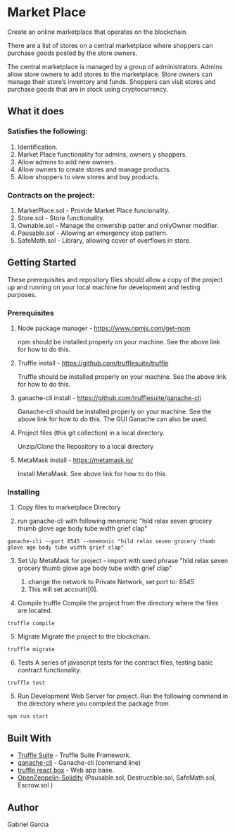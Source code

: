 # Market Place

Create an online marketplace that operates on the blockchain.

There are a list of stores on a central marketplace where shoppers can purchase goods posted by the store owners.

The central marketplace is managed by a group of administrators. Admins allow store owners to add stores to the marketplace. Store owners can manage their store’s inventory and funds. Shoppers can visit stores and purchase goods that are in stock using cryptocurrency. 


## What it does

### Satisfies the following: 

1. Identification.  
2. Market Place functionality for admins, owners y shoppers.
3. Allow admins to add new owners.
4. Allow owners to create stores and manage products.
5. Allow shoppers to view stores and buy products.  


### Contracts on the project: 

1. MarketPlace.sol - Provide Market Place funcionality.
2. Store.sol - Store functionality.
3. Ownable.sol - Manage the onwership patter and onlyOwner modifier.
4. Pausable.sol - Allowing an emergency stop pattern.
5. SafeMath.sol - Library, allowing cover of overflows in store.


## Getting Started

These prerequisites and repository files should allow a copy of the project up and running on your local machine for development and testing purposes.

### Prerequisites 

1. Node package manager - https://www.npmjs.com/get-npm 

    npm should be installed properly on your machine. See the above link for how to do this.

2. Truffle install - https://github.com/trufflesuite/truffle

    Truffle should be installed properly on your machine. See the above link for how to do this.

3. ganache-cli install - https://github.com/trufflesuite/ganache-cli

    Ganache-cli should be installed properly on your machine. See the above link for how to do this. The GUI Ganache can also be used.

4. Project files (this git collection) in a local directory.

    Unzip/Clone the Repository to a local directory

5. MetaMask install - https://metamask.io/

    Install MetaMask. See above link for how to do this.

### Installing

1. Copy files to marketplace Directory

2. run ganache-cli with following mnemonic "hild relax seven grocery thumb glove age body tube width grief clap"

```
ganache-cli --port 8545 --mnemonic "hild relax seven grocery thumb glove age body tube width grief clap"
```

3. Set Up MetaMask for project - import with seed phrase "hild relax seven grocery thumb glove age body tube width grief clap"
    1. change the network to Private Network, set port to: 8545
    2. This will set account[0]. 

4. Compile truffle
Compile the project from the directory where the files are located.

```
truffle compile
```

5. Migrate
Migrate the project to the blockchain.
```
truffle migrate
```

6. Tests
A series of javascript tests for the contract files, testing basic contract functionality.

```
truffle test
```

5. Run Development Web Server for project.
Run the following command in the directory where you compiled the package from.

```
npm run start
```

## Built With

* [Truffle Suite](https://truffleframework.com) - Truffle Suite Framework.
* [ganache-cli](https://github.com/trufflesuite/ganache-cli) - Ganache-cli (command line)
* [truffle react box](https://github.com/truffle-box/react-box) - Web app base.
* [OpenZeppelin-Solidity](https://github.com/OpenZeppelin/openzeppelin-solidity) (Pausable.sol, Destructible.sol, SafeMath.sol, Escrow.sol )

## Author
Gabriel Garcia

